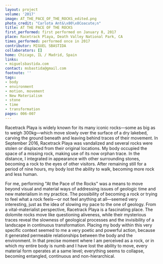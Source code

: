 ```yaml
---
layout: project
volume: '2017'
image: AT_THE_PACE_OF_THE_ROCKS_edited.png
photo_credit: "Carlota Ant&\x80\x8Coacute;n"
title: AT THE PACE OF THE ROCKS
first_performed: first performed on January 8, 2017
place: Racetrack Playa, Death Valley National Park, CA
times_performed: performed once in 2017
contributor: MIGUEL SBASTIDA
collaborators: []
home: Chicago, IL / Madrid, Spain
links:
- miguelsbastida.com
contact: msbastida@gmail.com
footnote: ''
tags:
- body
- environment
- motion, movement
- New Materialism
- stone
- time
- transformation
pages: 006-007
---
```


Racetrack Playa is widely known for its many iconic rocks—some as big as to weigh 300kg—which move slowly over the surface of a dry lakebed, carving the ground beneath and leaving behind traces of their movement. In September 2016, Racetrack Playa was vandalized and several rocks were stolen or displaced from their original locations. My body occupied the space of a missing rock, making use of its now orphan trace. In the distance, I integrated in appearance with other surrounding stones, becoming a rock to the eyes of other visitors. After remaining still for a period of nine hours, my body lost the ability to walk, becoming more rock and less human.

For me, performing "At the Pace of the Rocks" was a means to move beyond visual and material ways of addressing issues of geologic time and new materialism in my practice. The possibility of becoming a rock or trying to feel what a rock feels—or not feel anything at all—seemed very interesting, just as the idea of slowing my pace to the one of geology. From a vital-materialist perspective, Racetrack Playa is a fascinating place. The dolomite rocks move like questioning aliveness, while their mysterious traces reveal the slowness of geological processes and the invisibility of a landscape in continuous transformation. Placing my body within this very specific context seemed to me a very poetic and powerful action, because it generated permeable relationships between the body and the environment. In that precise moment where I am perceived as a rock, or in which my entire body is numb and I have lost the ability to move, every material form operates at a same level; everything seems to collapse, becoming entangled, continuous and non-hierarchical.

